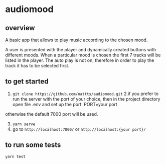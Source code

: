 # audiomood

## overview

A basic app that allows to play music according to the chosen mood.

 A user is presented with the player and dynamically created buttons with different moods. When a particular mood is chosen the first 7 tracks will be listed in the player. The auto play is not on, therefore in order to play the track it has to be selected first.

## to get started
1. `git clone https://github.com/nattts/audiomood.git`
2.if you prefer to run the server with the port of your choice, then in the project directory open file .env and set up the port:
PORT=your port

otherwise the default 7000 port will be used.

3. `yarn serve`
4. go to `http://localhost:7000/` or `http://localhost:{your port}/`

## to run some tests

`yarn test`

